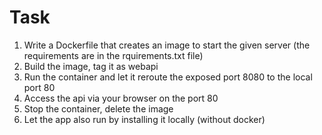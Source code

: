 # Task

1. Write a Dockerfile that creates an image to start the given server (the requirements are in the rquirements.txt file)
2. Build the image, tag it as webapi
3. Run the container and let it reroute the exposed port 8080 to the local port 80
4. Access the api via your browser on the port 80
5. Stop the container, delete the image
6. Let the app also run by installing it locally (without docker)